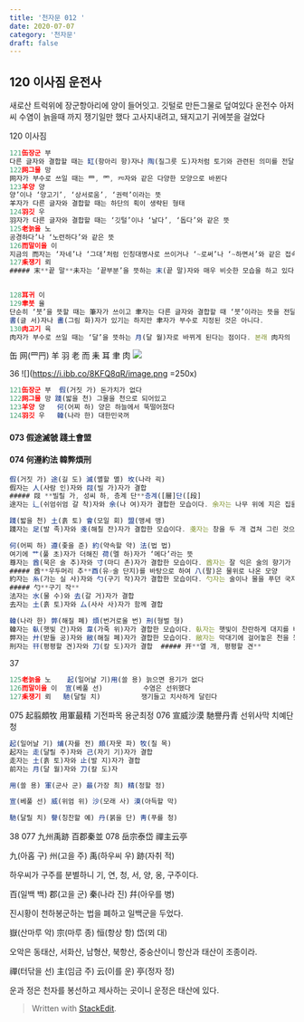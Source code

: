 ```yaml
---
title: '천자문 012 '
date: 2020-07-07
category: '천자문'
draft: false
---
```


## 120 이사짐 운전사
새로산 트럭위에 장군항아리에 양이 들어잇고. 깃털로 만든그물로 덮여있다
운전수 아저씨 수염이 늙을때 까지 쟁기일만 했다
고사지내려고, 돼지고기 귀에붓을 걸었다 


 120 이사짐
```js
121缶장군 부
다른 글자와 결합할 때는 缸(항아리 항)자나 陶(질그릇 도)자처럼 토기와 관련된 의미를 전달
122网그물 망
网자가 부수로 쓰일 때는 罒, 罓, 㓁자와 같은 다양한 모양으로 바뀐다
123羊양 양
양’이나 ‘양고기’, ‘상서로움’, ‘권력’이라는 뜻
羊자가 다른 글자와 결합할 때는 하단의 획이 생략된 형태
124羽깃 우
羽자가 다른 글자와 결합할 때는 ‘깃털’이나 ‘날다’, ‘돕다’와 같은 뜻
125老늙을 노
공경하다’나 ‘노련하다’와 같은 뜻
126而말이을 이
지금의 而자는 ‘자네’나 ‘그대’처럼 인칭대명사로 쓰이거나 ‘~로써’나 ‘~하면서’와 같은 접속사로 가차(假借)되어 있다. 하지만 而자가 부수 역할을 할 때는 여전히 ‘턱수염’과 관련된 의미
127耒쟁기 뢰
##### 末**끝 말**未자는 ‘끝부분’을 뜻하는 末(끝 말)자와 매우 비슷한 모습을 하고 있다. 다만 末자는 끝부분의 획이 긴 반면 未자는 짧게 


128耳귀 이
129聿붓 율
단순히 ‘붓’을 뜻할 때는 筆자가 쓰이고 聿자는 다른 글자와 결합할 때 ‘붓’이라는 뜻을 전달
書(글 서)자나 畵(그림 화)자가 있기는 하지만 聿자가 부수로 지정된 것은 아니다.
130肉고기 육
肉자가 부수로 쓰일 때는 ‘달’을 뜻하는 月(달 월)자로 바뀌게 된다는 점이다. 본래 肉자의 부수자로는 ⺼(고기 육)자가 따로 있기는 하지만 편의상 月자를 사용하기 때문이다. 그래서 달을 뜻하는 月(달 월)자와 혼동이 생길 수 있지만 月(달 월)자가 부수로 쓰일 때는 期(기약할 기)자처럼 우측 변에 위치하고 ⺼(육달 월)자일 경우에는 肝(간 간)자처럼 좌측이나 하단, 상단에 위치하게 되니 구분할 수 있기는 하다. 이렇게 肉자가 月자로 쓰일 때는 ‘육달 월’이라고 읽는다.
```
缶 网(罒䍏) 羊 羽 老 而 耒 耳 聿 肉 
![](https://i.ibb.co/mR9r63K/2020-07-07-11-38-07.png)

36
![](https://i.ibb.co/8KFQ8qR/image.png =250x)
```js
121缶장군 부  假(거짓 가) 돈가치가 없다
122网그물 망 踐(밟을 천) 그물을 천으로 되어있고
123羊양 양   何(어찌 하) 양은 하늘에서 뚝떨어졌다
124羽깃 우   韓(나라 한) 대한민국꺼
```
#### 073 假途滅虢 踐土會盟 
#### 074 何遵約法 韓弊煩刑

```js
假(거짓 가) 途(길 도) 滅(멸할 멸) 坆(나라 괵)
假자는 人(사람 인)자와 叚(빌 가)자가 결합
##### 叚 **빌릴 가, 성씨 하, 층계 단**층계([層]단([段]
途자는 辶(쉬엄쉬엄 갈 착)자와 余(나 여)자가 결합한 모습이다. 余자는 나무 위에 지은 집을 그린 것으로 ‘나’나 ‘자신’이라는 뜻, 彳(조금 걸을 척)

踐(밟을 천) 土(흙 토) 會(모일 회) 盟(맹세 맹)
踐자는 足(발 족)자와 戔(해칠 잔)자가 결합한 모습이다. 戔자는 창을 두 개 겹쳐 그린 것으로 ‘해치다’

何(어찌 하) 遵(좇을 준) 約(약속할 약) 法(법 법)
여기에 艹(풀 초)자가 더해진 荷(멜 하)자가 ‘메다’라는 뜻
尊자는 酋(묵은 술 추)자와 寸(마디 촌)자가 결합한 모습이다. 酋자는 잘 익은 술의 향기가 퍼져나가는 모습을 표현한 것으로 ‘좋은 술’이라는 뜻
##### 酋**우두머리 추**酉(유☞술 단지)를 바탕으로 하여 八(팔)은 물위로 나온 모양
約자는 糸(가는 실 사)자와 勺(구기 작)자가 결합한 모습이다. 勺자는 술이나 물을 푸던 국자를 그린 것
##### 勺**구기 작**
法자는 水(물 수)와 去(갈 거)자가 결합
去자는 土(흙 토)자와 厶(사사 사)자가 함께 결합

韓(나라 한) 弊(해질 폐) 煩(번거로울 번) 刑(형벌 형)
韓자는 倝(햇빛 간)자와 韋(가죽 위)자가 결합한 모습이다. 倝자는 햇빛이 찬란하게 대지를 비추는 모습을 그린 것으로 ‘햇빛’이라는 뜻을 갖고 있다. 韋자가 성(城)을 둘러싸고 있는 모습을 그린 것이니 韓자는 햇빛이 성을 비추는 모습으로 해석
弊자는 廾(받들 공)자와 敝(해질 폐)자가 결합한 모습이다. 敝자는 막대기에 걸어놓은 천을 몽둥이로 두드리는 모습을 그린 것으로 ‘해지다’라는  ##### 㡀**해진 옷 폐**
刑자는 幵(평평할 견)자와 刀(칼 도)자가 결합  ##### 开**열 개, 평평할 견**
```


37
```js
125老늙을 노    起(일어날 기)用(쓸 용) 늙으면 용기가 없다
126而말이을 이  宣(베풀 선)          수염은 선위했다      
127耒쟁기 뢰   馳(달릴 치)          쟁기들고 치사하게 달린다
```
 075 起翦頗牧 用軍最精 기전파목 용군최정
 076 宣威沙漠 馳譽丹青  선위사막 치예단청
```js
起(일어날 기) 烳(자를 전) 頗(자못 파) 牧(칠 목)
起자는 走(달릴 주)자와 己(자기 기)자가 결합
走자는 土(흙 토)자와 止(발 지)자가 결합
前자는 月(달 월)자와 刀(칼 도)자

用(쓸 용) 軍(군사 군) 最(가장 최) 精(정할 정)

宣(베풀 선) 威(위엄 위) 沙(모래 사) 漠(아득할 막)

馳(달릴 치) 譽(칭찬할 예) 丹(붉을 단) 靑(푸를 청)
```

38
077 九州禹跡 百郡秦並 078 岳宗泰岱 禪主云亭

九(아홉 구) 州(고을 주) 禹(하우씨 우) 跡(자취 적)

하우씨가 구주를 분별하니 기, 연, 청, 서, 양, 옹, 구주이다.

百(일백 백) 郡(고을 군) 秦(나라 진) 幷(아우를 병)

진시황이 천하봉군하는 법을 폐하고 일백군을 두었다.

嶽(산마루 악) 宗(마루 종) 恒(항상 항) 岱(뫼 대)

오악은 동태산, 서화산, 남형산, 북항산, 중숭산이니 항산과 태산이 조종이라.

禪(터닦을 선) 主(임금 주) 云(이를 운) 亭(정자 정)

운과  정은  천자를  봉선하고  제사하는  곳이니  운정은  태산에  있다.
> Written with [StackEdit](https://stackedit.io/).
<!--stackedit_data:
eyJoaXN0b3J5IjpbLTg3NjgxMTQzMiwtMTc1OTM5NTE1MywtMT
Q0MzgxNDU3OCwtMTI3NDM5OTU3NSwxMjUxNTM3OTU4LDY2Nzg3
MDM5NCwtNTIzNzA2MTY4LC02NTE4MDExNDMsLTc0NTkyMzY0Ny
wtMjA5NDg5MzE3LC0xMzczMDUwMDQyLC0zNzMzNjM2ODcsMjEx
MjE0NDg2NSwxOTAwNTU4NjU1LDQ1Njc4NDk3NiwtMTkxNzY0MD
YzMiwtMTY3MjA1MTczMCwtMTgyMDg4Njk4LDE2Njk2MDc1ODQs
LTUwMjg2NDA2XX0=
-->